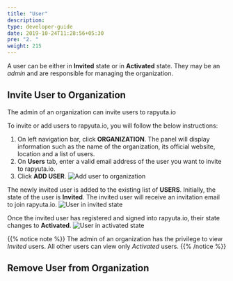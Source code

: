 ```yaml
---
title: "User"
description:
type: developer-guide
date: 2019-10-24T11:28:56+05:30
pre: "2. "
weight: 215
---
```

A user can be either in **Invited** state or in **Activated** state. They may be an *admin* and are responsible for managing the organization.

## Invite User to Organization
The admin of an organization can invite users to rapyuta.io

To invite or add users to rapyuta.io, you will follow the below
instructions:

1. On left navigation bar, click **ORGANIZATION**. The panel will display
   information such as the name of the organization, its official website,
   location and a list of users.
2. On **Users** tab, enter a valid email address of the user you want to
   invite to rapyuta.io.
3. Click **ADD USER**.
   ![Add user to organization](/images/getting-started/organization/add-usr-org.png?classes=border,shadow&width=50pc)

The newly invited user is added to the existing list of **USERS**. Initially,
the state of the user is **Invited**. The invited user will receive an invitation email to join rapyuta.io.
![User in invited state](/images/getting-started/organization/user-is-invited.png?classes=border,shadow&width=50pc)

Once the invited user has registered and signed into rapyuta.io, their state
changes to **Activated**.
![User in activated state](/images/getting-started/organization/invited-user-signs-in.png?classes=border,shadow&width=50pc)

{{% notice note %}}
The admin of an organization has the privilege to view *Invited* users. All other users can view only *Activated*
users.
{{% /notice %}}

## Remove User from Organization